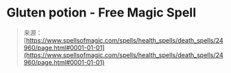 <!--yml

category: 未分类

date: 2024-06-12 19:11:27

-->

# Gluten potion - Free Magic Spell

> 来源：[https://www.spellsofmagic.com/spells/health_spells/death_spells/24960/page.html#0001-01-01](https://www.spellsofmagic.com/spells/health_spells/death_spells/24960/page.html#0001-01-01)
